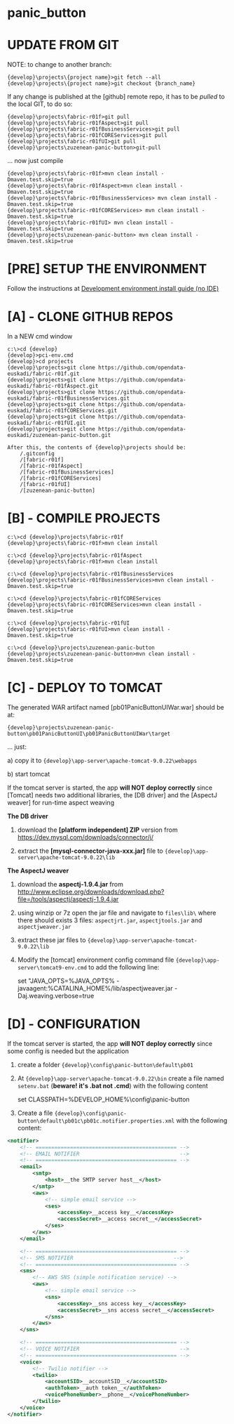 # panic_button


UPDATE FROM GIT
============================================================================
NOTE: to change to another branch:

	{develop}\projects\{project name}>git fetch --all
	{develop}\projects\{project name}>git checkout {branch_name}

If any change is published at the [github] remote repo, it has to be _pulled_ to the local GIT, to do so:

    {develop}\projects\fabric-r01f>git pull
	{develop}\projects\fabric-r01fAspect>git pull
    {develop}\projects\fabric-r01fBusinessServices>git pull
    {develop}\projects\fabric-r01fCOREServices>git pull
    {develop}\projects\fabric-r01fUI>git pull
    {develop}\projects\zuzenean-panic-button>git-pull

... now just compile

    {develop}\projects\fabric-r01f>mvn clean install -Dmaven.test.skip=true
	{develop}\projects\fabric-r01fAspect>mvn clean install -Dmaven.test.skip=true
    {develop}\projects\fabric-r01fBusinessServices> mvn clean install -Dmaven.test.skip=true
    {develop}\projects\fabric-r01fCOREServices> mvn clean install -Dmaven.test.skip=true
    {develop}\projects\fabric-r01fUI> mvn clean install -Dmaven.test.skip=true
    {develop}\projects\zuzenean-panic-button> mvn clean install -Dmaven.test.skip=true



[PRE] SETUP THE ENVIRONMENT
============================================================================
Follow the instructions at [Development environment install guide (no IDE)](https://github.com/opendata-euskadi/fabric-r01f/tree/master/docs/dev_env_install.md)


[A] - CLONE GITHUB REPOS
==================================================================================
In a NEW cmd window

	c:\>cd {develop}
	{develop}>pci-env.cmd
	{develop}>cd projects
	{develop}\projects>git clone https://github.com/opendata-euskadi/fabric-r01f.git
	{develop}\projects>git clone https://github.com/opendata-euskadi/fabric-r01fAspect.git
	{develop}\projects>git clone https://github.com/opendata-euskadi/fabric-r01fBusinessServices.git
	{develop}\projects>git clone https://github.com/opendata-euskadi/fabric-r01fCOREServices.git
	{develop}\projects>git clone https://github.com/opendata-euskadi/fabric-r01fUI.git
	{develop}\projects>git clone https://github.com/opendata-euskadi/zuzenean-panic-button.git

	After this, the contents of {develop}\projects should be:
		/.gitconfig
		/[fabric-r01f]
		/[fabric-r01fAspect]
		/[fabric-r01fBusinessServices]
		/[fabric-r01fCOREServices]
		/[fabric-r01fUI]
		/[zuzenean-panic-button]

[B] - COMPILE PROJECTS
==================================================================================
	c:\>cd {develop}\projects\fabric-r01f
	{develop}\projects\fabric-r01f>mvn clean install

	c:\>cd {develop}\projects\fabric-r01fAspect
	{develop}\projects\fabric-r01f>mvn clean install

	c:\>cd {develop}\projects\fabric-r01fBusinessServices
	{develop}\projects\fabric-r01fBusinessServices>mvn clean install -Dmaven.test.skip=true

	c:\>cd {develop}\projects\fabric-r01fCOREServices
	{develop}\projects\fabric-r01fCOREServices>mvn clean install -Dmaven.test.skip=true

	c:\>cd {develop}\projects\fabric-r01fUI
	{develop}\projects\fabric-r01fUI>mvn clean install -Dmaven.test.skip=true

	c:\>cd {develop}\projects\zuzenean-panic-button
	{develop}\projects\zuzenean-panic-button>mvn clean install -Dmaven.test.skip=true


[C] - DEPLOY TO TOMCAT
==================================================================================
The generated WAR artifact named [pb01PanicButtonUIWar.war] should be at:

	{develop}\projects\zuzenean-panic-button\pb01PanicButtonUI\pb01PanicButtonUIWar\target

... just:

a) copy it to `{develop}\app-server\apache-tomcat-9.0.22\webapps`

b) start tomcat

If the tomcat server is started, the app **will NOT deploy correctly** since [Tomcat] needs two additional libraries, the [DB driver] and the [AspectJ weaver] for run-time aspect weaving

**The DB driver**

1) download the **[platform independent] ZIP** version from https://dev.mysql.com/downloads/connector/j/

2) extract the **[mysql-connector-java-xxx.jar]** file to `{develop}\app-server\apache-tomcat-9.0.22\lib`

**The AspectJ weaver**

1) download the **aspectj-1.9.4.jar** from http://www.eclipse.org/downloads/download.php?file=/tools/aspectj/aspectj-1.9.4.jar

2) using winzip or 7z open the jar file and navigate to `files\lib\` where there should exists 3 files: `aspectjrt.jar`, `aspectjtools.jar` and `aspectjweaver.jar`

3) extract these jar files to  `{develop}\app-server\apache-tomcat-9.0.22\lib`

4) Modify the [tomcat] environment config command file `{develop}\app-server\tomcat9-env.cmd` to add the following line:

    set "JAVA_OPTS=%JAVA_OPTS% -javaagent:%CATALINA_HOME%/lib/aspectjweaver.jar -Daj.weaving.verbose=true


[D] - CONFIGURATION
==================================================================================

If the tomcat server is started, the app **will NOT deploy correctly** since some config is needed but the application

1) create a folder `{develop}\config\panic-button\default\pb01`

2) At `{develop}\app-server\apache-tomcat-9.0.22\bin` create a file named `setenv.bat` (**beware! it's .bat not .cmd**) with the following content

    set CLASSPATH=%DEVELOP_HOME%\config\panic-button

3) Create a file `{develop}\config\panic-button\default\pb01c\pb01c.notifier.properties.xml` with the following content:

```xml
<notifier>
	<!-- ============================================= -->
	<!-- EMAIL NOTIFIER                                -->
	<!-- ============================================= -->
	<email>
		<smtp>
			<host>__the SMTP server host__</host>
		</smtp>
		<aws>
			<!-- simple email service -->
			<ses>
				<accessKey>__access key__</accessKey>
				<accessSecret>__access secret__</accessSecret>
			</ses>
		</aws>
	</email>

	<!-- ============================================= -->
	<!-- SMS NOTIFIER                                -->
	<!-- ============================================= -->
	<sms>
		<!-- AWS SNS (simple notification service) -->
		<aws>
			<!-- simple email service -->
			<sns>
				<accessKey>__sns access key__</accessKey>
				<accessSecret>__sns access secret__</accessSecret>
			</sns>
		</aws>
	</sms>

	<!-- ============================================= -->
	<!-- VOICE NOTIFIER                                -->
	<!-- ============================================= -->
	<voice>
		<!-- Twilio notifier -->
		<twilio>
			<accountSID>__accountSID__</accountSID>
			<authToken>__auth token__</authToken>
			<voicePhoneNumber>__phone__</voicePhoneNumber>
		</twilio>
	</voice>
</notifier>
```



